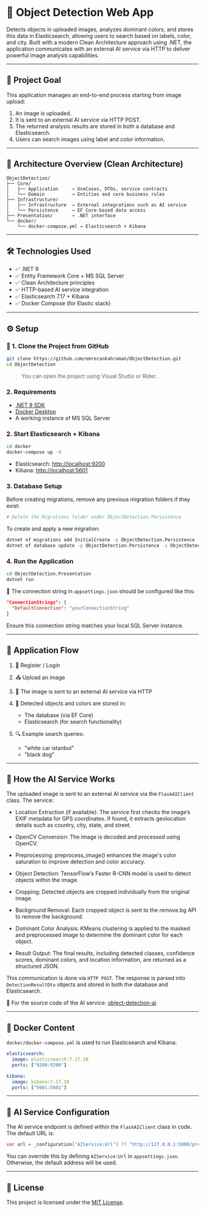 # 🧠 Object Detection Web App

Detects objects in uploaded images, analyzes dominant colors, and stores this data in Elasticsearch, allowing users to search based on labels, color, and city. Built with a modern Clean Architecture approach using .NET, the application communicates with an external AI service via HTTP to deliver powerful image analysis capabilities.

---

## 🚀 Project Goal

This application manages an end-to-end process starting from image upload:

1. An image is uploaded.
2. It is sent to an external AI service via HTTP POST.
3. The returned analysis results are stored in both a database and Elasticsearch.
4. Users can search images using label and color information.

---

## 🧱 Architecture Overview (Clean Architecture)

```
ObjectDetection/
├── Core/
│   ├── Application     → UseCases, DTOs, service contracts
│   └── Domain          → Entities and core business rules
├── Infrastructure/
│   ├── Infrastructure  → External integrations such as AI service
│   └── Persistence     → EF Core-based data access
├── Presentation/       → .NET interface
└── docker/
    └── docker-compose.yml → Elasticsearch + Kibana
```

---

## 🛠 Technologies Used

* ✅ .NET 9 
* ✅ Entity Framework Core + MS SQL Server
* ✅ Clean Architecture principles
* ✅ HTTP-based AI service integration
* ✅ Elasticsearch 7.17 + Kibana
* ✅ Docker Compose (for Elastic stack)

---

## ⚙️ Setup

### 🔽 1. Clone the Project from GitHub

```bash
git clone https://github.com/emrecankahraman/ObjectDetection.git
cd ObjectDetection
```

> You can open the project using Visual Studio or Rider.

### 2. Requirements

* [.NET 9 SDK](https://dotnet.microsoft.com/en-us/download/dotnet/9.0)
* [Docker Desktop](https://www.docker.com/products/docker-desktop)
* A working instance of MS SQL Server

### 2. Start Elasticsearch + Kibana

```bash
cd docker
docker-compose up -d
```

* Elasticsearch: [http://localhost:9200](http://localhost:9200)
* Kibana: [http://localhost:5601](http://localhost:5601)

### 3. Database Setup

Before creating migrations, remove any previous migration folders if they exist:

```bash
# Delete the Migrations folder under ObjectDetection.Persistence
```

To create and apply a new migration:

```bash
dotnet ef migrations add InitialCreate -p ObjectDetection.Persistence -s ObjectDetection.Presentation
dotnet ef database update -p ObjectDetection.Persistence -s ObjectDetection.Presentation
```

### 4. Run the Application

```bash
cd ObjectDetection.Presentation
dotnet run
```

📌 The connection string in `appsettings.json` should be configured like this:

```json
"ConnectionStrings": {
  "DefaultConnection": "yourConnectionString"
}
```

Ensure this connection string matches your local SQL Server instance.

---

## 🧪 Application Flow

1. 👤 Register / Login
2. 📤 Upload an image
3. 🔁 The image is sent to an external AI service via HTTP
4. 🧠 Detected objects and colors are stored in:

   * The database (via EF Core)
   * Elasticsearch (for search functionality)
5. 🔍 Example search queries:

   * "white car istanbul"
   * "black dog"

---

## 🧠 How the AI Service Works

The uploaded image is sent to an external AI service via the `FlaskAIClient` class. The service:

 * Location Extraction (if available): The service first checks the image’s EXIF metadata for GPS coordinates. If found, it extracts geolocation details such as country, city, state, and street.

* OpenCV Conversion: The image is decoded and processed using OpenCV.

* Preprocessing: preprocess_image() enhances the image's color saturation to improve detection and color accuracy.

* Object Detection: TensorFlow’s Faster R-CNN model is used to detect objects within the image.

* Cropping: Detected objects are cropped individually from the original image.

* Background Removal: Each cropped object is sent to the remove.bg API to remove the background.

* Dominant Color Analysis: KMeans clustering is applied to the masked and preprocessed image to determine the dominant color for each object.

* Result Output: The final results, including detected classes, confidence scores, dominant colors, and location information, are returned as a structured JSON.

This communication is done via `HTTP POST`. The response is parsed into `DetectionResultDto` objects and stored in both the database and Elasticsearch.

🔗 For the source code of the AI service: [object-detection-ai](https://github.com/emrecankahraman/ObjectDetectionPythonProject)

---

## 🐳 Docker Content

`docker/docker-compose.yml` is used to run Elasticsearch and Kibana:

```yaml
elasticsearch:
  image: elasticsearch:7.17.10
  ports: ["9200:9200"]

kibana:
  image: kibana:7.17.10
  ports: ["5601:5601"]
```

---

## 📌 AI Service Configuration

The AI service endpoint is defined within the `FlaskAIClient` class in code. The default URL is:

```csharp
var url = _configuration["AIService:Url"] ?? "http://127.0.0.1:5000/predict";
```

You can override this by defining `AIService:Url` in `appsettings.json`. Otherwise, the default address will be used.

---

## 📄 License

This project is licensed under the [MIT License](https://opensource.org/licenses/MIT).
